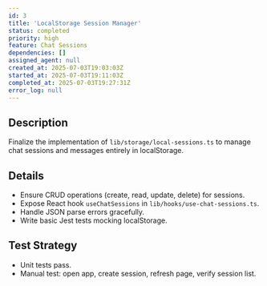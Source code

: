 ```yaml
---
id: 3
title: 'LocalStorage Session Manager'
status: completed
priority: high
feature: Chat Sessions
dependencies: []
assigned_agent: null
created_at: 2025-07-03T19:03:03Z
started_at: 2025-07-03T19:11:03Z
completed_at: 2025-07-03T19:27:31Z
error_log: null
---
```


## Description
Finalize the implementation of `lib/storage/local-sessions.ts` to manage chat sessions and messages entirely in localStorage.

## Details
- Ensure CRUD operations (create, read, update, delete) for sessions.
- Expose React hook `useChatSessions` in `lib/hooks/use-chat-sessions.ts`.
- Handle JSON parse errors gracefully.
- Write basic Jest tests mocking localStorage.

## Test Strategy
- Unit tests pass.
- Manual test: open app, create session, refresh page, verify session list. 